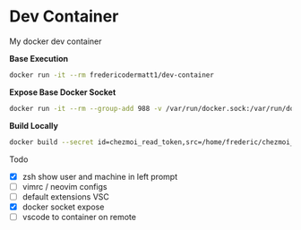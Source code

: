# Dev Container

My docker dev container

**Base Execution**
```bash
docker run -it --rm fredericodermatt1/dev-container
```

**Expose Base Docker Socket**
```bash
docker run -it --rm --group-add 988 -v /var/run/docker.sock:/var/run/docker.sock fredericodermatt1/dev-container
```

**Build Locally**

```bash
docker build --secret id=chezmoi_read_token,src=/home/frederic/chezmoi_read_token -f Dockerfile -t container_zsh .
```

Todo

- [x] zsh show user and machine in left prompt
- [ ] vimrc / neovim configs
- [ ] default extensions VSC
- [x] docker socket expose
- [ ] vscode to container on remote
